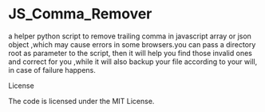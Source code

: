 JS_Comma_Remover
================

a helper python script to remove trailing comma in javascript array or json object ,which may cause errors in some browsers.you can pass a directory root as parameter to the script, then it will help you find those invalid ones and correct for you ,while it will also backup your file according to your will, in case of failure happens.


License

The code is licensed under the MIT License.
